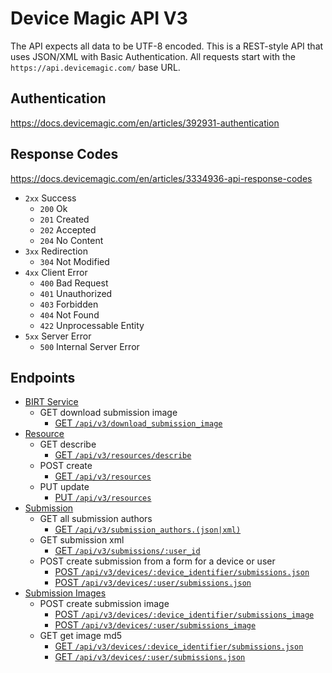 # Device Magic API V3

The API expects all data to be UTF-8 encoded.
This is a REST-style API that uses JSON/XML with Basic Authentication.
All requests start with the `https://api.devicemagic.com/` base URL.

## Authentication

https://docs.devicemagic.com/en/articles/392931-authentication

## Response Codes
https://docs.devicemagic.com/en/articles/3334936-api-response-codes

* `2xx` Success
  * `200` Ok
  * `201` Created
  * `202` Accepted
  * `204` No Content
* `3xx` Redirection
  * `304` Not Modified
* `4xx` Client Error  
  * `400` Bad Request
  * `401` Unauthorized
  * `403` Forbidden
  * `404` Not Found
  * `422` Unprocessable Entity
* `5xx` Server Error
  * `500` Internal Server Error

## Endpoints
  * [BIRT Service](./doc/api/v3/birt_service.md)
    * GET download submission image
      * [GET `/api/v3/download_submission_image`](./doc/api/v3/birt_service.md#get-download-submission-image)
  * [Resource](./doc/api/v3/resource.md)
    * GET describe
      * [GET `/api/v3/resources/describe`](./doc/api/v3/resource.md#json|xml-get-describe)
    * POST create
      * [GET `/api/v3/resources`](./doc/api/v3/resource.md#json-post-create)
    * PUT update
      * [PUT `/api/v3/resources`](./doc/api/v3/resource.md#json-put-update)
  * [Submission](./doc/api/v3/submission.md)
    * GET all submission authors
      * [GET `/api/v3/submission_authors.(json|xml)`](./doc/api/v3/submission.md#json|xml-get-all-submission-authors)
    * GET submission xml
      * [GET `/api/v3/submissions/:user_id`](./doc/api/v3/submission.md#xml-get-submission-xml)
    * POST create submission from a form for a device or user
      * [POST `/api/v3/devices/:device_identifier/submissions.json`](./doc/api/v3/submission.md#json-post-create-submission-from-a-form-for-a-device)
      * [POST `/api/v3/devices/:user/submissions.json`](./doc/api/v3/submission.md#json-post-create-submission-from-a-form-for-a-user)
  * [Submission Images](./doc/api/v3/submission_image.md)
    * POST create submission image  
      * [POST `/api/v3/devices/:device_identifier/submissions_image`](./doc/api/v3/submission_image.md#post-create-submission-image-for-a-device)
      * [POST `/api/v3/devices/:user/submissions_image`](./doc/api/v3/submission_image.md#post-create-submission-image-for-a-user)
    * GET get image md5  
      * [GET `/api/v3/devices/:device_identifier/submissions.json`](./doc/api/v3/submission_image.md#get-submission-image-md5-for-a-device)
      * [GET `/api/v3/devices/:user/submissions.json`](./doc/api/v3/submission_image.md#get-submission-image-md5-for-a-user)

